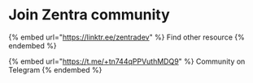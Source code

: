 # Join Zentra community

{% embed url="https://linktr.ee/zentradev" %}
Find other resource
{% endembed %}

{% embed url="https://t.me/+tn744qPPVuthMDQ9" %}
Community on Telegram
{% endembed %}
